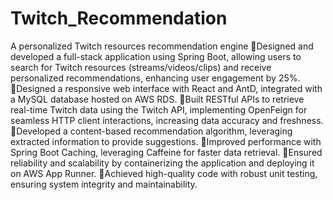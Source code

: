 # Twitch_Recommendation
A personalized Twitch resources recommendation engine
Designed and developed a full-stack application using Spring Boot, allowing users to search for Twitch resources  (streams/videos/clips) and receive personalized recommendations, enhancing user engagement by 25%.
Designed a responsive web interface with React and AntD, integrated with a MySQL database hosted on AWS RDS.
Built RESTful APIs to retrieve real-time Twitch data using the Twitch API, implementing OpenFeign for seamless HTTP client interactions, increasing data accuracy and freshness.
Developed a content-based recommendation algorithm, leveraging extracted information to provide suggestions.
Improved performance with Spring Boot Caching, leveraging Caffeine for faster data retrieval.
Ensured reliability and scalability by containerizing the application and deploying it on AWS App Runner.
Achieved high-quality code with robust unit testing, ensuring system integrity and maintainability.
